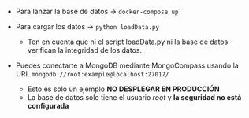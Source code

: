 - Para lanzar la base de datos -> `docker-compose up`
- Para cargar los datos -> `python loadData.py`
  - Ten en cuenta que ni el script loadData.py ni la base de datos verifican la integridad de los datos.

- Puedes conectarte a MongoDB mediante MongoCompass usando la URL `mongodb://root:example@localhost:27017/ `
  - Esto es solo un ejemplo **NO DESPLEGAR EN PRODUCCIÓN**
  - La base de datos solo tiene el usuario _root_ y **la seguridad no está configurada**
